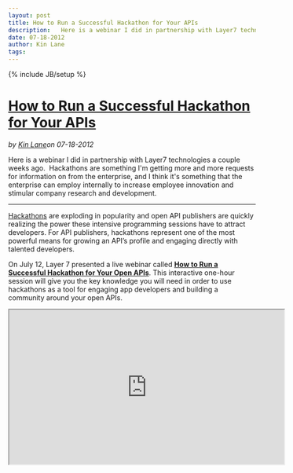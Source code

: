 ---layout: posttitle: How to Run a Successful Hackathon for Your APIsdescription:   Here is a webinar I did in partnership with Layer7 technologies a couple weeks ago.  &nbsp;Hackathons are something I'm getting more and more requests for information on from the enterprise, and I think it's something that the enterprise can employ internally to increase employee innovation and stimular company research and development.  Hackathons&nbsp;are exploding in popularity and open API publishers are quickly realizing the power these intensive programming sessions have to attract developers.  For API publishers, hackathons represent one of the most powerful means for growing an API&rsquo;s profile and engaging directly with talented developers.date: 07-18-2012author: Kin Lanetags: ---{% include JB/setup %}<h1 class="title"><a href="#" rel="bookmark" title="How to Run a Successful Hackathon for Your APIs">How to Run a Successful Hackathon for Your APIs</a></h1><i><span class="small">by</span> <a href="https://plus.google.com/106460238807821851374" rel="author">Kin Lane</a><span class="small">on</span> <span class="post-date">07-18-2012</span></i><p></p><p>Here is a webinar I did in partnership with Layer7 technologies a couple weeks ago. &nbsp;Hackathons are something I'm getting more and more requests for information on from the enterprise, and I think it's something that the enterprise can employ internally to increase employee innovation and stimular company research and development.</p>
<p>
<hr />
</p>
<p><a href="http://en.wikipedia.org/wiki/Hackathon" target="_blank">Hackathons</a>&nbsp;are exploding in popularity and open API publishers are quickly realizing the power these intensive programming sessions have to attract developers. For API publishers, hackathons represent one of the most powerful means for growing an API&rsquo;s profile and engaging directly with talented developers.</p>
<p>On July 12, Layer 7 presented a live webinar called&nbsp;<a href="http://www.layer7tech.com/trial/webinar_register.php?leadid=L7KinL" target="_blank"><strong>How to Run a Successful Hackathon for Your Open APIs</strong></a>. This interactive one-hour session will give you the key knowledge you will need in order to use hackathons as a tool for engaging app developers and building a community around your open APIs.</p>
<p><iframe src="http://www.youtube.com/embed/L_9GTIGdl0c" width="560" height="315"></iframe></p>